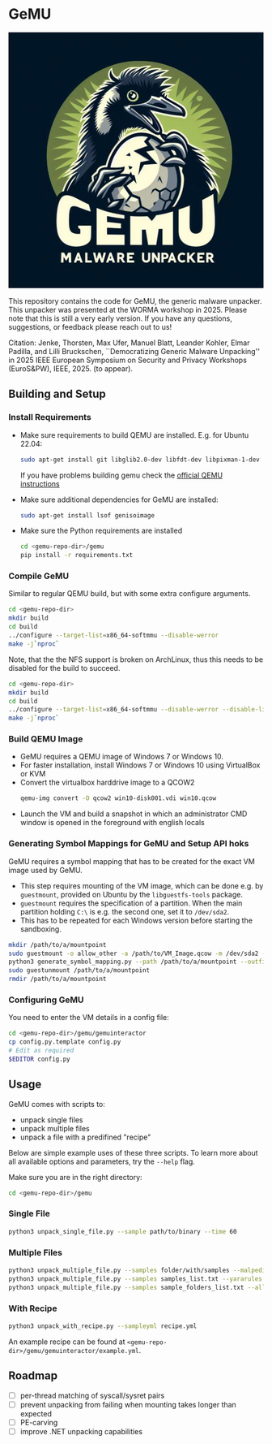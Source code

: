 # GeMU
![gemu-logo](gemu-logo_small.jpeg)

This repository contains the code for GeMU, the generic malware unpacker. This unpacker was presented at the WORMA workshop in 2025.
Please note that this is still a very early version. If you have any questions, suggestions, or feedback please reach out to us!

Citation: Jenke, Thorsten, Max Ufer, Manuel Blatt, Leander Kohler, Elmar Padilla, and Lilli Bruckschen, ``Democratizing Generic Malware Unpacking'' in 2025 IEEE European Symposium on Security and Privacy Workshops (EuroS\&PW), IEEE, 2025. (to appear).

## Building and Setup


### Install Requirements
- Make sure requirements to build QEMU are installed. E.g. for Ubuntu 22.04: 
  ```bash
  sudo apt-get install git libglib2.0-dev libfdt-dev libpixman-1-dev zlib1g-dev ninja-build
  ```
  If you have problems building gemu check the [official QEMU instructions](https://wiki.qemu.org/Hosts/Linux)

- Make sure additional dependencies for GeMU are installed:
  ```bash
  sudo apt-get install lsof genisoimage
  ```

- Make sure the Python requirements are installed
  ```bash
  cd <gemu-repo-dir>/gemu
  pip install -r requirements.txt
  ```
  
### Compile GeMU
Similar to regular QEMU build, but with some extra configure arguments.

```bash
cd <gemu-repo-dir>
mkdir build
cd build
../configure --target-list=x86_64-softmmu --disable-werror
make -j`nproc`
```

Note, that the the NFS support is broken on ArchLinux, thus this needs to be disabled for the build to succeed.

```bash
cd <gemu-repo-dir>
mkdir build
cd build
../configure --target-list=x86_64-softmmu --disable-werror --disable-libnfs
make -j`nproc`
```

### Build QEMU Image
- GeMU requires a QEMU image of Windows 7 or Windows 10.
- For faster installation, install Windows 7 or Windows 10 using VirtualBox or KVM
- Convert the virtualbox harddrive image to a QCOW2
  ```bash
  qemu-img convert -O qcow2 win10-disk001.vdi win10.qcow
  ```
- Launch the VM and build a snapshot in which an administrator CMD window is opened in the foreground with english locals

### Generating Symbol Mappings for GeMU and Setup API hoks
GeMU requires a symbol mapping that has to be created for the exact VM image used by GeMU.
- This step requires mounting of the VM image, which can be done e.g. by `guestmount`, provided on Ubuntu by the `libguestfs-tools` package.
- `guestmount` requires the specification of a partition. When the main partition holding `C:\` is e.g. the second one, set it to `/dev/sda2`.
- This has to be repeated for each Windows version before starting the sandboxing.

```bash
mkdir /path/to/a/mountpoint
sudo guestmount -o allow_other -a /path/to/VM_Image.qcow -m /dev/sda2 --ro /path/to/a/mountpoint
python3 generate_symbol_mapping.py --path /path/to/a/mountpoint --outfile ~/.gemu/symbol_mapping.txt
sudo guestunmount /path/to/a/mountpoint
rmdir /path/to/a/mountpoint
```

### Configuring GeMU
You need to enter the VM details in a config file:

```bash
cd <gemu-repo-dir>/gemu/gemuinteractor
cp config.py.template config.py
# Edit as required
$EDITOR config.py
```


## Usage
GeMU comes with scripts to:
- unpack single files
- unpack multiple files
- unpack a file with a predifined "recipe"

Below are simple example uses of these three scripts.
To learn more about all available options and parameters, try the `--help` flag.

Make sure you are in the right directory:
```bash
cd <gemu-repo-dir>/gemu
```

### Single File
```bash
python3 unpack_single_file.py --sample path/to/binary --time 60
```


### Multiple Files
```bash
python3 unpack_multiple_file.py --samples folder/with/samples --malpediamode
python3 unpack_multiple_file.py --samples samples_list.txt --yararules rules.yar
python3 unpack_multiple_file.py --samples sample_folders_list.txt --allowduplicateruns
```

### With Recipe 
```bash
python3 unpack_with_recipe.py --sampleyml recipe.yml
```
An example recipe can be found at `<gemu-repo-dir>/gemu/gemuinteractor/example.yml`.

## Roadmap
- [ ] per-thread matching of syscall/sysret pairs
- [ ] prevent unpacking from failing when mounting takes longer than expected
- [ ] PE-carving
- [ ] improve .NET unpacking capabilities
